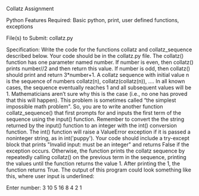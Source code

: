 Collatz Assignment

Python Features Required: Basic python, print, user defined functions, exceptions

File(s) to Submit: collatz.py

Specification: Write the code for the functions collatz and collatz_sequence described below. Your code should be in the collatz.py file.
The collatz() function has one parameter named number. If number is even, then collatz() prints number//2 and then return this value. If number is odd, then collatz() should print and return 3*number+1.
A collatz sequence with initial value n is the sequence of numbers collatz(n), collatz(collatz(n)), …. In all known cases, the sequence eventually reaches 1 and all subsequent values will be 1. Mathematicians aren’t sure why this is the case (i.e., no one has proved that this will happen). This problem is sometimes called “the simplest impossible math problem".
So, you are to write another function collatz_sequence() that first prompts for and inputs the first term of the sequence using the input() function. Remember to convert the the string returned by the input() function to an integer with the int() conversion function.
The int() function will raise a ValueError exception if it is passed a noninteger string, as in int('puppy'). Your code should include a try-except block that prints "Invalid input: must be an integer" and returns False if the exception occurs.
Otherwise, the function prints the collatz sequence by repeatedly calling collatz() on the previous term in the sequence, printing the values until the function returns the value 1. After printing the 1, the function returns True.
The output of this program could look something like this, where user input is underlined:

Enter number: 3
10
5
16
8
4
2
1

